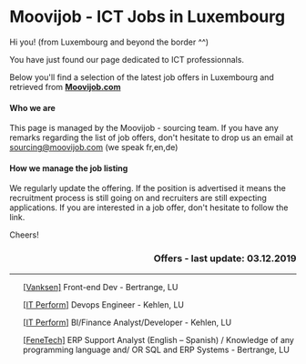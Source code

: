 # Moovijob - ICT Jobs in Luxembourg

Hi you! (from Luxembourg and beyond the border ^^)

You have just found our page dedicated to ICT professionnals. 

Below you'll find a selection of the latest job offers in Luxembourg and retrieved from <b><a href="https://en.moovijob.com">Moovijob.com</a></b>

<h4>Who we are</h4>
This page is managed by the Moovijob - sourcing team. If you have any remarks regarding the list of job offers, don't hesitate to drop us an email at <a href="mailto:sourcing@moovijob.com?subject=Contact from Github/Moovijob" title="">sourcing@moovijob.com</a> (we speak fr,en,de)

<h4>How we manage the job listing</h4>
We regularly update the offering. If the position is advertised it means the recruitment process is still going on and recruiters are still expecting applications.
If you are interested in a job offer, don't hesitate to follow the link.

Cheers!

<h3 align="right">Offers - last update: 03.12.2019</h3>


<div>
<hr class="separation" />
</div>

<ul> <! -- LISTE A PUCE AVEC OFFRE D'EMPLOI --> 

<a href="https://www.moovijob.com/company/vanksen/job/fr/front-end-developer-7">[Vanksen]</a> Front-end Dev - Bertrange, LU
</br>

<a href="https://www.moovijob.com/company/it-perform/job/en/devops-engineer-24">[IT Perform]</a> Devops Engineer - Kehlen, LU
</br>

<a href="https://www.moovijob.com/company/it-perform/job/en/bi-finance-analyst-developer">[IT Perform]</a> BI/Finance Analyst/Developer - Kehlen, LU
</br>

<a href="https://www.moovijob.com/company/fenetech-europe-sarl/job/en/erp-support-analyst-english-german">[FeneTech]</a> ERP Support Analyst (English – Spanish) / Knowledge of any programming language and/ OR SQL and ERP Systems - Bertrange, LU
</ul>
